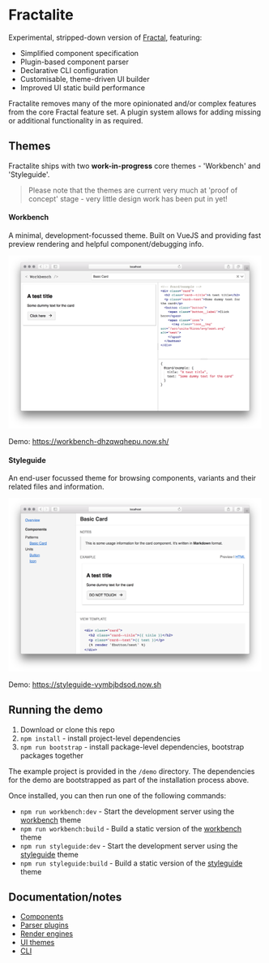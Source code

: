 # Fractalite

Experimental, stripped-down version of [Fractal](https://fractal.build), featuring:

- Simplified component specification
- Plugin-based component parser
- Declarative CLI configuration
- Customisable, theme-driven UI builder
- Improved UI static build performance

Fractalite removes many of the more opinionated and/or complex features from the core Fractal feature set. A plugin system allows for adding missing or additional functionality in as required.

## Themes

Fractalite ships with two **work-in-progress** core themes - 'Workbench' and 'Styleguide'.

> Please note that the themes are current very much at 'proof of concept' stage - very little design work has been put in yet!

#### Workbench

A minimal, development-focussed theme. Built on VueJS and providing fast preview rendering and helpful component/debugging info.

<img src="/docs/assets/theme-workbench.png" width="500" alt="Workbench theme">

Demo: https://workbench-dhzqwqhepu.now.sh/

#### Styleguide

An end-user focussed theme for browsing components, variants and their related files and information.

<img src="/docs/assets/theme-styleguide.png" width="500" alt="Styleguide theme">

Demo: https://styleguide-vymbjbdsod.now.sh

## Running the demo

1. Download or clone this repo
2. `npm install` - install project-level dependencies
3. `npm run bootstrap` - install package-level dependencies, bootstrap packages together

The example project is provided in the `/demo` directory. The dependencies for the demo are bootstrapped as part of the installation process above.

Once installed, you can then run one of the following commands:

- `npm run workbench:dev` - Start the development server using the [workbench](/docs/ui.md#themes) theme
- `npm run workbench:build` - Build a static version of the [workbench](/docs/ui.md#themes) theme
- `npm run styleguide:dev` - Start the development server using the [styleguide](/docs/ui.md#themes) theme
- `npm run styleguide:build` - Build a static version of the [styleguide](/docs/ui.md#themes) theme


## Documentation/notes

- [Components](/docs/components.md)
- [Parser plugins](/docs/plugins.md)
- [Render engines](/docs/engines.md)
- [UI themes](/docs/themes.md)
- [CLI](/docs/cli.md)
